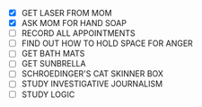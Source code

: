 - [x] GET LASER FROM MOM
- [x] ASK MOM FOR HAND SOAP
- [ ] RECORD ALL APPOINTMENTS
- [ ] FIND OUT HOW TO HOLD SPACE FOR ANGER
- [ ] GET BATH MATS
- [ ] GET SUNBRELLA
- [ ] SCHROEDINGER'S CAT SKINNER BOX
- [ ] STUDY INVESTIGATIVE JOURNALISM
- [ ] STUDY LOGIC